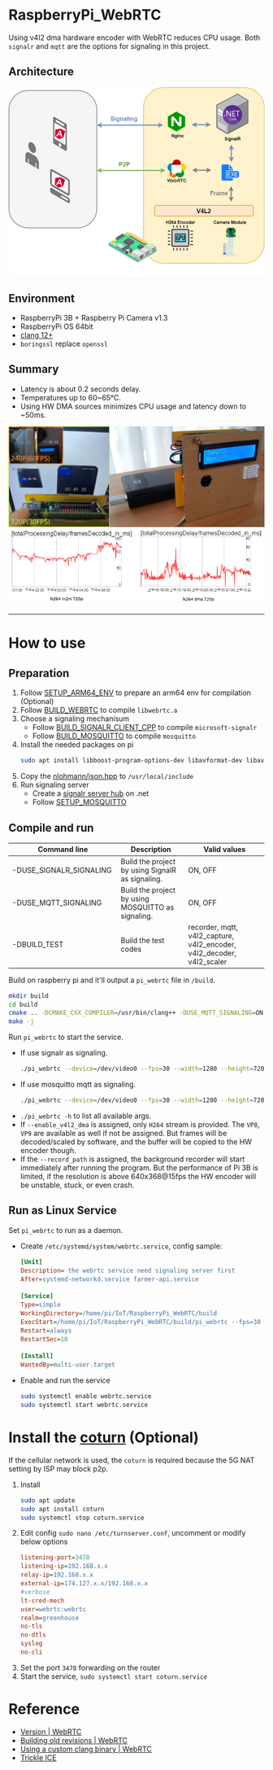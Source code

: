 ﻿# RaspberryPi_WebRTC
 
Using v4l2 dma hardware encoder with WebRTC reduces CPU usage. Both `signalr` and `mqtt` are the options for signaling in this project.

## Architecture
![architecture](doc/architecture.png)

## Environment
* RaspberryPi 3B + Raspberry Pi Camera v1.3
* RaspberryPi OS 64bit
* [clang 12+](https://github.com/llvm/llvm-project/releases)
* `boringssl` replace `openssl`

## Summary
* Latency is about 0.2 seconds delay.
* Temperatures up to 60~65°C.
* Using HW DMA sources minimizes CPU usage and latency down to ~50ms.

![latency](doc/latency.jpg)
![latency](doc/latency_chart.png)

<hr>

# How to use
## Preparation
1. Follow [SETUP_ARM64_ENV](doc/SETUP_ARM64_ENV.md) to prepare an arm64 env for compilation (Optional)
2. Follow [BUILD_WEBRTC](doc/BUILD_WEBRTC.md) to compile `libwebrtc.a` 
3. Choose a signaling mechanisum
    * Follow [BUILD_SIGNALR_CLIENT_CPP](doc/BUILD_SIGNALR_CLIENT_CPP.md) to compile `microsoft-signalr`
    * Follow [BUILD_MOSQUITTO](doc/BUILD_MOSQUITTO.md) to compile `mosquitto`
4. Install the needed packages on pi
    ```bash
    sudo apt install libboost-program-options-dev libavformat-dev libavcodec-dev libavutil-dev libavdevice-dev libswscale-dev
    ```
5. Copy the [nlohmann/json.hpp](https://github.com/nlohmann/json/blob/develop/single_include/nlohmann/json.hpp) to `/usr/local/include` 
6. Run signaling server
    * Create a [signalr server hub](https://github.com/TzuHuanTai/FarmerAPI/blob/master/FarmerAPI/Hubs/SignalingServer.cs) on .net
    * Follow [SETUP_MOSQUITTO](doc/SETUP_MOSQUITTO.md)

## Compile and run

| <div style="width:200px">Command line</div> | Description | Valid values |
| --------------------------------------------| ----------- | ------------ |
|   -DUSE_SIGNALR_SIGNALING   | Build the project by using SignalR as signaling. | ON, OFF |
|   -DUSE_MQTT_SIGNALING      | Build the project by using MOSQUITTO as signaling. | ON, OFF |
|   -DBUILD_TEST              | Build the test codes | recorder, mqtt, v4l2_capture, v4l2_encoder, v4l2_decoder, v4l2_scaler |

Build on raspberry pi and it'll output a `pi_webrtc` file in `/build`.
```bash
mkdir build
cd build
cmake .. -DCMAKE_CXX_COMPILER=/usr/bin/clang++ -DUSE_MQTT_SIGNALING=ON
make -j
```

Run `pi_webrtc` to start the service.

* If use signalr as signaling.
    ```bash
    ./pi_webrtc --device=/dev/video0 --fps=30 --width=1280 --height=720 --v4l2_format=mjpeg --signaling_url=http://localhost:6080/SignalingServer --enable_v4l2_dma
    ```
* If use mosquitto mqtt as signaling.
    ```bash
    ./pi_webrtc --device=/dev/video0 --fps=30 --width=1280 --height=720 --v4l2_format=mjpeg --mqtt_host=127.0.0.1 --mqtt_port=1883 --mqtt_username=<username> --mqtt_password=<password>  --enable_v4l2_dma
    ```
* `./pi_webrtc -h` to list all available args.
* If `--enable_v4l2_dma` is assigned, only `H264` stream is provided. The `VP8`, `VP9` are available as well if not be assigned. But frames will be decoded/scaled by software, and the buffer will be copied to the HW encoder though.
* If the `--record_path` is assigned, the background recorder will start immediately after running the program. But the performance of Pi 3B is limited, if the resolution is above 640x368@15fps the HW encoder will be unstable, stuck, or even crash.

## Run as Linux Service
Set `pi_webrtc` to run as a daemon. 
* Create `/etc/systemd/system/webrtc.service`, config sample:
    ```ini
    [Unit]
    Description= the webrtc service need signaling server first
    After=systemd-networkd.service farmer-api.service

    [Service]
    Type=simple
    WorkingDirectory=/home/pi/IoT/RaspberryPi_WebRTC/build
    ExecStart=/home/pi/IoT/RaspberryPi_WebRTC/build/pi_webrtc --fps=30 --width=1280 --height=720 --signaling_url=http://localhost:6080/SignalingServer --v4l2_format=h264 --enable_v4l2_dma
    Restart=always
    RestartSec=10
      
    [Install]
    WantedBy=multi-user.target
    ```
* Enable and run the service
    ```bash
    sudo systemctl enable webrtc.service
    sudo systemctl start webrtc.service
    ```

# Install the [coturn](https://github.com/coturn/coturn) (Optional)
If the cellular network is used, the `coturn` is required because the 5G NAT setting by ISP may block p2p.
1. Install
    ```bash
    sudo apt update
    sudo apt install coturn
    sudo systemctl stop coturn.service
    ```
2. Edit config `sudo nano /etc/turnserver.conf`, uncomment or modify below options
    ```ini
    listening-port=3478
    listening-ip=192.168.x.x
    relay-ip=192.168.x.x
    external-ip=174.127.x.x/192.168.x.x
    #verbose
    lt-cred-mech
    user=webrtc:webrtc
    realm=greenhouse
    no-tls
    no-dtls
    syslog
    no-cli
    ```
3. Set the port `3478` forwarding on the router
4. Start the service, `sudo systemctl start coturn.service`

# Reference
* [Version | WebRTC](https://chromiumdash.appspot.com/branches)
* [Building old revisions | WebRTC](https://chromium.googlesource.com/chromium/src.git/+/HEAD/docs/building_old_revisions.md)
* [Using a custom clang binary | WebRTC](https://chromium.googlesource.com/chromium/src/+/master/docs/clang.md#using-a-custom-clang-binary)
* [Trickle ICE](https://webrtc.github.io/samples/src/content/peerconnection/trickle-ice/)
